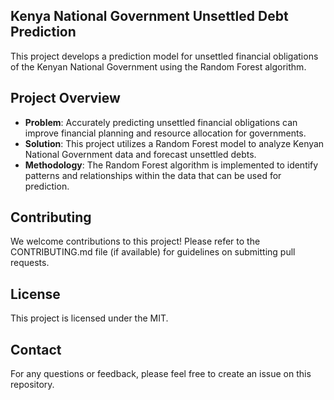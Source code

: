 ## Kenya National Government Unsettled Debt Prediction
This project develops a prediction model for unsettled financial obligations of the Kenyan National Government using the Random Forest algorithm.

## Project Overview
* **Problem**: Accurately predicting unsettled financial obligations can improve financial planning and resource allocation for governments.
* **Solution**: This project utilizes a Random Forest model to analyze Kenyan National Government data and forecast unsettled debts.
* **Methodology**: The Random Forest algorithm is implemented to identify patterns and relationships within the data that can be used for prediction.

## Contributing
We welcome contributions to this project! Please refer to the CONTRIBUTING.md file (if available) for guidelines on submitting pull requests.

## License
This project is licensed under the MIT.

## Contact
For any questions or feedback, please feel free to create an issue on this repository.
